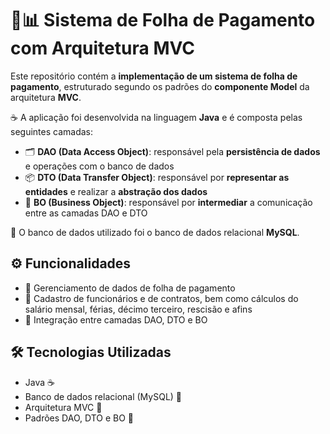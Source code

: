 # 💼📊 Sistema de Folha de Pagamento com Arquitetura MVC

Este repositório contém a **implementação de um sistema de folha de pagamento**, estruturado segundo os padrões do **componente Model** da arquitetura **MVC**.

☕ A aplicação foi desenvolvida na linguagem **Java** e é composta pelas seguintes camadas:

- 🗂️ **DAO (Data Access Object)**: responsável pela **persistência de dados** e operações com o banco de dados  
- 📦 **DTO (Data Transfer Object)**: responsável por **representar as entidades** e realizar a **abstração dos dados**  
- 🔄 **BO (Business Object)**: responsável por **intermediar** a comunicação entre as camadas DAO e DTO  

🐬 O banco de dados utilizado foi o banco de dados relacional **MySQL**.

## ⚙️ Funcionalidades
- 📄 Gerenciamento de dados de folha de pagamento
- 📝 Cadastro de funcionários e de contratos, bem como cálculos do salário mensal, férias, décimo terceiro, rescisão e afins 
- 🔗 Integração entre camadas DAO, DTO e BO

## 🛠️ Tecnologias Utilizadas
- Java ☕  
- Banco de dados relacional (MySQL) 🐬  
- Arquitetura MVC 🧱  
- Padrões DAO, DTO e BO 📐
